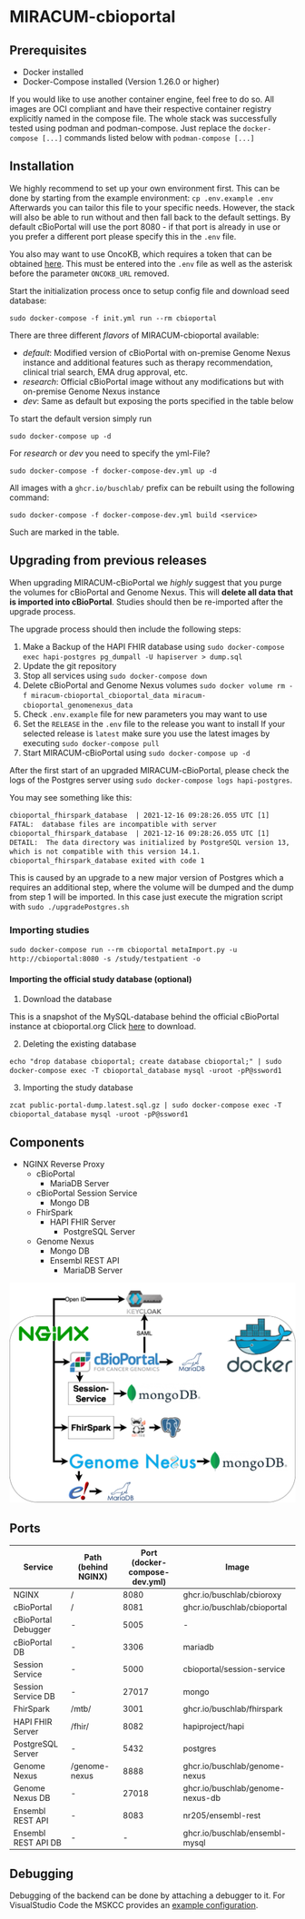 # MIRACUM-cbioportal

## Prerequisites 

- Docker installed
- Docker-Compose installed (Version 1.26.0 or higher)

If you would like to use another container engine, feel free to do so. All images are OCI compliant and have their respective container registry explicitly named in the compose file. 
The whole stack was successfully tested using podman and podman-compose. Just replace the `docker-compose [...]` commands listed below with `podman-compose [...]`

## Installation

We highly recommend to set up your own environment first. This can be done by starting from the example environment: `cp .env.example .env`
Afterwards you can tailor this file to your specific needs. However, the stack will also be able to run without and then fall back to the default settings.
By default cBioPortal will use the port 8080 - if that port is already in use or you prefer a different port please specify this in the `.env` file.

You also may want to use OncoKB, which requires a token that can be obtained [here](https://www.oncokb.org/apiAccess). This must be entered into the `.env` file as well as the asterisk before the parameter `ONCOKB_URL` removed.

Start the initialization process once to setup config file and download seed database:
```
sudo docker-compose -f init.yml run --rm cbioportal
```

There are three different *flavors* of MIRACUM-cbioportal available: 
- *default*: Modified version of cBioPortal with on-premise Genome Nexus instance and additional features such as therapy recommendation, clinical trial search, EMA drug approval, etc.
- *research*: Official cBioPortal image without any modifications but with on-premise Genome Nexus instance
- *dev*: Same as default but exposing the ports specified in the table below

To start the default version simply run
```
sudo docker-compose up -d
```

For *research* or *dev* you need to specify the yml-File?
```
sudo docker-compose -f docker-compose-dev.yml up -d
```

All images with a `ghcr.io/buschlab/` prefix can be rebuilt using the following command:
```
sudo docker-compose -f docker-compose-dev.yml build <service>
```

Such are marked in the table.

## Upgrading from previous releases

When upgrading MIRACUM-cBioPortal we *highly* suggest that you purge the volumes for cBioPortal and Genome Nexus. This will **delete all data that is imported into cBioPortal**. Studies should then be re-imported after the upgrade process.

The upgrade process should then include the following steps:

1. Make a Backup of the HAPI FHIR database using `sudo docker-compose exec hapi-postgres pg_dumpall -U hapiserver > dump.sql`
2. Update the git repository
3. Stop all services using `sudo docker-compose down`
4. Delete cBioPortal and Genome Nexus volumes `sudo docker volume rm -f miracum-cbioportal_cbioportal_data miracum-cbioportal_genomenexus_data`
5. Check `.env.example` file for new parameters you may want to use
6. Set the `RELEASE` in the `.env` file to the release you want to install
  If your selected release is `latest` make sure you use the latest images by executing `sudo docker-compose pull`
7. Start MIRACUM-cBioPortal using `sudo docker-compose up -d`

After the first start of an upgraded MIRACUM-cBioPortal, please check the logs of the Postgres server using `sudo docker-compose logs hapi-postgres`.

You may see something like this:
```
cbioportal_fhirspark_database  | 2021-12-16 09:28:26.055 UTC [1] FATAL:  database files are incompatible with server
cbioportal_fhirspark_database  | 2021-12-16 09:28:26.055 UTC [1] DETAIL:  The data directory was initialized by PostgreSQL version 13, which is not compatible with this version 14.1.
cbioportal_fhirspark_database exited with code 1
```

This is caused by an upgrade to a new major version of Postgres which a requires an additional step, where the volume will be dumped and the dump from step 1 will be imported.
In this case just execute the migration script with `sudo ./upgradePostgres.sh`

### Importing studies

```
sudo docker-compose run --rm cbioportal metaImport.py -u http://cbioportal:8080 -s /study/testpatient -o
```

#### Importing the official study database (optional)

1. Download the database

This is a snapshot of the MySQL-database behind the official cBioPortal instance at cbioportal.org Click [here](http://download.cbioportal.org/mysql-snapshots/public-portal-dump.latest.sql.gz) to download.

2. Deleting the existing database
```
echo "drop database cbioportal; create database cbioportal;" | sudo docker-compose exec -T cbioportal_database mysql -uroot -pP@ssword1
```

3. Importing the study database
```
zcat public-portal-dump.latest.sql.gz | sudo docker-compose exec -T cbioportal_database mysql -uroot -pP@ssword1
```

## Components

- NGINX Reverse Proxy
  - cBioPortal
    - MariaDB Server
  - cBioPortal Session Service
    - Mongo DB
  - FhirSpark
    - HAPI FHIR Server
      - PostgreSQL Server
  - Genome Nexus
    - Mongo DB
    - Ensembl REST API
      - MariaDB Server

![MIRACUM-cbioportal components](components.png)

## Ports

| Service | Path (behind NGINX) | Port (docker-compose-dev.yml) | Image |
| - | - | - | - |
| NGINX  | / | 8080 | ghcr.io/buschlab/cbioroxy |
| cBioPortal | / | 8081 | ghcr.io/buschlab/cbioportal |
| cBioPortal Debugger | - | 5005 | - |
| cBioPortal DB | - | 3306 | mariadb |
| Session Service | - | 5000 | cbioportal/session-service |
| Session Service DB | - | 27017 | mongo |
| FhirSpark | /mtb/ | 3001 | ghcr.io/buschlab/fhirspark |
| HAPI FHIR Server | /fhir/ | 8082 | hapiproject/hapi |
| PostgreSQL Server | - | 5432 | postgres |
| Genome Nexus | /genome-nexus | 8888 | ghcr.io/buschlab/genome-nexus |
| Genome Nexus DB | - | 27018 | ghcr.io/buschlab/genome-nexus-db |
| Ensembl REST API | - | 8083 | nr205/ensembl-rest |
| Ensembl REST API DB | - | - | ghcr.io/buschlab/ensembl-mysql |


## Debugging

Debugging of the backend can be done by attaching a debugger to it. For VisualStudio Code the MSKCC provides an [example configuration](https://github.com/cBioPortal/cbioportal/blob/master/README.md#%EF%B8%8F%EF%B8%8F-debugging).
